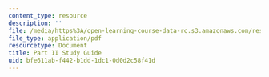 ```yaml
---
content_type: resource
description: ''
file: /media/https%3A/open-learning-course-data-rc.s3.amazonaws.com/res-18-006-calculus-revisited-single-variable-calculus-fall-2010/bfe611abf442b1dd1dc10d0d2c58f41d_MITRES_18_006_study_2.pdf
file_type: application/pdf
resourcetype: Document
title: Part II Study Guide
uid: bfe611ab-f442-b1dd-1dc1-0d0d2c58f41d
---
```

